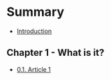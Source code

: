 # Summary

* [Introduction](README.md)

## Chapter 1 - What is it?

* [0.1. Article 1](chapter-1-what-is-it/01-article-1.md)

